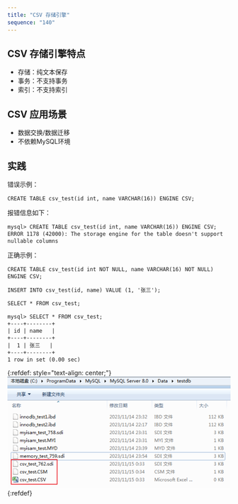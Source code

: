 ```yaml
---
title: "CSV 存储引擎"
sequence: "140"
---
```


## CSV 存储引擎特点

- 存储：纯文本保存
- 事务：不支持事务
- 索引：不支持索引

## CSV 应用场景

- 数据交换/数据迁移
- 不依赖MySQL环境

## 实践

错误示例：

```mysql
CREATE TABLE csv_test(id int, name VARCHAR(16)) ENGINE CSV;
```

报错信息如下：

```text
mysql> CREATE TABLE csv_test(id int, name VARCHAR(16)) ENGINE CSV;
ERROR 1178 (42000): The storage engine for the table doesn't support nullable columns
```

正确示例：

```text
CREATE TABLE csv_test(id int NOT NULL, name VARCHAR(16) NOT NULL) ENGINE CSV;
```

```mysql
INSERT INTO csv_test(id, name) VALUE (1, '张三');
```

```mysql
SELECT * FROM csv_test;
```

```text
mysql> SELECT * FROM csv_test;
+----+--------+
| id | name   |
+----+--------+
|  1 | 张三   |
+----+--------+
1 row in set (0.00 sec)
```

{:refdef: style="text-align: center;"}
![](/assets/images/db/mysql/storage/windows-storage-data-directory-csv.png)
{:refdef}

